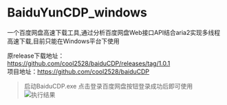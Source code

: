# BaiduYunCDP_windows
一个百度网盘高速下载工具,通过分析百度网盘Web接口API结合aria2实现多线程高速下载,目前只能在Windows平台下使用

原release下载地址：https://github.com/cool2528/baiduCDP/releases/tag/1.0.1   
项目地址：https://github.com/cool2528/baiduCDP  

>启动BaiduCDP.exe 点击登录百度网盘按钮登录成功后即可使用
![执行结果](https://i.loli.net/2019/02/21/5c6e1a5e9bba5.gif)
